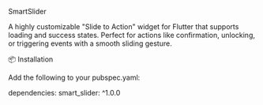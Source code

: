 SmartSlider

A highly customizable "Slide to Action" widget for Flutter that supports loading and success states. Perfect for actions like confirmation, unlocking, or triggering events with a smooth sliding gesture.

📦 Installation

Add the following to your pubspec.yaml:

dependencies:
  smart_slider: ^1.0.0

